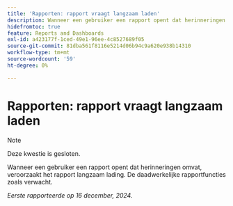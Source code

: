 ```yaml
---
title: 'Rapporten: rapport vraagt langzaam laden'
description: Wanneer een gebruiker een rapport opent dat herinneringen omvat, veroorzaakt het rapport langzaam lading. De daadwerkelijke rapportfuncties zoals verwacht.
hidefromtoc: true
feature: Reports and Dashboards
exl-id: a423177f-1ced-49e1-96ee-4c8527689f05
source-git-commit: 81dba561f8116e5214d06b94c9a620e938b14310
workflow-type: tm+mt
source-wordcount: '59'
ht-degree: 0%

---
```


# Rapporten: rapport vraagt langzaam laden

>[!NOTE]
>
>Deze kwestie is gesloten.

Wanneer een gebruiker een rapport opent dat herinneringen omvat, veroorzaakt het rapport langzaam lading. De daadwerkelijke rapportfuncties zoals verwacht.

_Eerste rapporteerde op 16 december, 2024._
